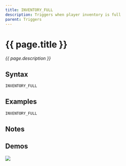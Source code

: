 ```yaml
---
title: INVENTORY_FULL
description: Triggers when player inventory is full
parent: Triggers
---
```


# {{ page.title }}

_{{ page.description }}_

## Syntax

```java
INVENTORY_FULL 
```

## Examples

```java
INVENTORY_FULL
```

## Notes


## Demos

![](N/A)

